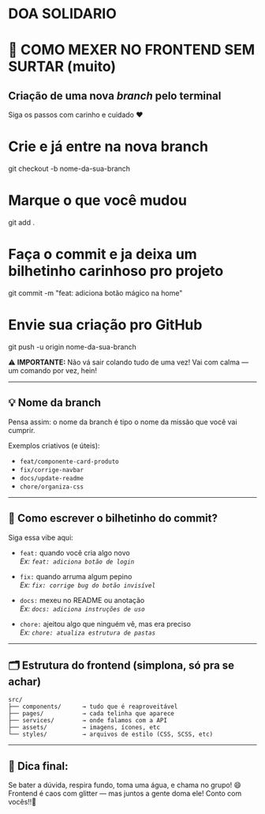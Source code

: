 # DOA SOLIDARIO

# 🎨 COMO MEXER NO FRONTEND SEM SURTAR (muito)

## Criação de uma nova *branch* pelo terminal

Siga os passos com carinho e cuidado ❤️


# Crie e já entre na nova branch
git checkout -b nome-da-sua-branch

# Marque o que você mudou
git add .

# Faça o commit e ja deixa um bilhetinho carinhoso pro projeto
git commit -m "feat: adiciona botão mágico na home"

# Envie sua criação pro GitHub
git push -u origin nome-da-sua-branch


⚠️ **IMPORTANTE:** Não vá sair colando tudo de uma vez! Vai com calma — um comando por vez, hein!

---

## 💡 Nome da branch

Pensa assim: o nome da branch é tipo o nome da missão que você vai cumprir.

Exemplos criativos (e úteis):
- `feat/componente-card-produto`
- `fix/corrige-navbar`
- `docs/update-readme`
- `chore/organiza-css`

---

## 📝 Como escrever o bilhetinho do commit?

Siga essa vibe aqui:

- `feat:` quando você cria algo novo  
  _Ex: `feat: adiciona botão de login`_

- `fix:` quando arruma algum pepino  
  _Ex: `fix: corrige bug do botão invisível`_

- `docs:` mexeu no README ou anotação  
  _Ex: `docs: adiciona instruções de uso`_

- `chore:` ajeitou algo que ninguém vê, mas era preciso  
  _Ex: `chore: atualiza estrutura de pastas`_

---

## 🗂️ Estrutura do frontend (simplona, só pra se achar)

```
src/
├── components/      → tudo que é reaproveitável
├── pages/           → cada telinha que aparece
├── services/        → onde falamos com a API
├── assets/          → imagens, ícones, etc
└── styles/          → arquivos de estilo (CSS, SCSS, etc)
```

---

## 🧃 Dica final:

Se bater a dúvida, respira fundo, toma uma água, e chama no grupo! 😄  
Frontend é caos com glitter — mas juntos a gente doma ele!
Conto com vocês!!🤝
